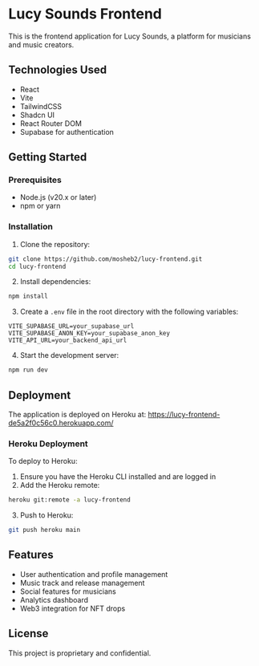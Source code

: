 # Lucy Sounds Frontend

This is the frontend application for Lucy Sounds, a platform for musicians and music creators.

## Technologies Used

- React
- Vite
- TailwindCSS
- Shadcn UI
- React Router DOM
- Supabase for authentication

## Getting Started

### Prerequisites

- Node.js (v20.x or later)
- npm or yarn

### Installation

1. Clone the repository:
```bash
git clone https://github.com/mosheb2/lucy-frontend.git
cd lucy-frontend
```

2. Install dependencies:
```bash
npm install
```

3. Create a `.env` file in the root directory with the following variables:
```
VITE_SUPABASE_URL=your_supabase_url
VITE_SUPABASE_ANON_KEY=your_supabase_anon_key
VITE_API_URL=your_backend_api_url
```

4. Start the development server:
```bash
npm run dev
```

## Deployment

The application is deployed on Heroku at: https://lucy-frontend-de5a2f0c56c0.herokuapp.com/

### Heroku Deployment

To deploy to Heroku:

1. Ensure you have the Heroku CLI installed and are logged in
2. Add the Heroku remote:
```bash
heroku git:remote -a lucy-frontend
```
3. Push to Heroku:
```bash
git push heroku main
```

## Features

- User authentication and profile management
- Music track and release management
- Social features for musicians
- Analytics dashboard
- Web3 integration for NFT drops

## License

This project is proprietary and confidential. 